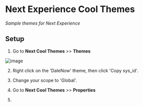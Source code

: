 # Next Experience Cool Themes

*Sample themes for Next Experience*

## Setup
1. Go to **Next Cool Themes** >> **Themes**

![image](https://github.com/dalestubblefield/next-cool-themes/assets/994677/7038cf51-abe0-4db5-a446-9c3864813e52)

2. Right click on the 'DaleNow' theme, then click 'Copy sys_id'.

3. Change your scope to 'Global'.

4. Go to **Next Cool Themes** >> **Properties**

5. 

